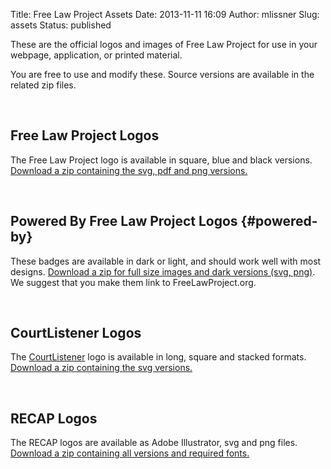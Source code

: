 Title: Free Law Project Assets
Date: 2013-11-11 16:09
Author: mlissner
Slug: assets
Status: published

These are the official logos and images of Free Law Project for use in
your webpage, application, or printed material.

You are free to use and modify these. Source versions are available in
the related zip files.

 

Free Law Project Logos
----------------------

The Free Law Project logo is available in square, blue and black
versions. [Download a zip containing the svg, pdf and png
versions.](http://freelawproject.org/wp-content/uploads/2013/11/flp-logos.zip)

 

Powered By Free Law Project Logos {#powered-by}
---------------------------------

These badges are available in dark or light, and should work well with
most designs. [Download a zip for full size images and dark versions
(svg,
png)](http://freelawproject.org/wp-content/uploads/2013/11/Powered-By1.zip).
We suggest that you make them link to FreeLawProject.org.

 

CourtListener Logos
-------------------

The [CourtListener](https://www.courtlistener.com/) logo is available in
long, square and stacked formats. [Download a zip containing the svg
versions.](http://freelawproject.org/wp-content/uploads/2013/11/CourtListener.zip)

 

RECAP Logos
-----------

The RECAP logos are available as Adobe Illustrator, svg and png files.
[Download a zip containing all versions and required
fonts.](http://freelawproject.org/wp-content/uploads/2013/11/RECAP.zip)

